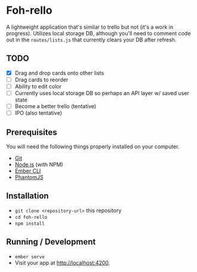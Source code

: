 # Foh-rello

A lightweight application that's similar to trello but not (it's a work in progress). Utilizes local storage DB, although you'll need to comment code out in the `routes/lists.js` that currently clears your DB after refresh.

## TODO

- [x] Drag and drop cards onto other lists
- [ ] Drag cards to reorder
- [ ] Ability to edit color
- [ ] Currently uses local storage DB so perhaps an API layer w/ saved user state
- [ ] Become a better trello (tentative)
- [ ] IPO (also tentative)

## Prerequisites

You will need the following things properly installed on your computer.

* [Git](https://git-scm.com/)
* [Node.js](https://nodejs.org/) (with NPM)
* [Ember CLI](https://ember-cli.com/)
* [PhantomJS](http://phantomjs.org/)

## Installation

* `git clone <repository-url>` this repository
* `cd foh-rello`
* `npm install`

## Running / Development

* `ember serve`
* Visit your app at [http://localhost:4200](http://localhost:4200).
